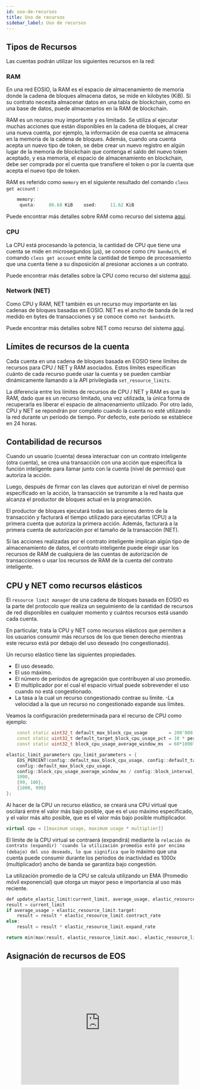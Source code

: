 ```yaml
---
id: uso-de-recursos
title: Uso de recursos
sidebar_label: Uso de recursos
---
```


## Tipos de Recursos

Las cuentas podrán utilizar los siguientes recursos en la red:

### RAM

En una red EOSIO, la RAM es el espacio de almacenamiento de memoria donde la cadena de bloques almacena datos, se mide en kilobytes (KiB). Si su contrato necesita almacenar datos en una tabla de blockchain, como en una base de datos, puede almacenarlos en la RAM de blockchain.

RAM es un recurso muy importante y es limitado. Se utiliza al ejecutar muchas acciones que están disponibles en la cadena de bloques, al crear una nueva cuenta, por ejemplo, la información de esa cuenta se almacena en la memoria de la cadena de bloques. Además, cuando una cuenta acepta un nuevo tipo de token, se debe crear un nuevo registro en algún lugar de la memoria de blockchain que contenga el saldo del nuevo token aceptado, y esa memoria, el espacio de almacenamiento en blockchain, debe ser comprada por el cuenta que transfiere el token o por la cuenta que acepta el nuevo tipo de token.

RAM es referido como `memory` en el siguiente resultado del comando `cleos get account` :

```c++
    memory: 
     quota:     86.68 KiB    used:     11.62 KiB  
```

Puede encontrar más detalles sobre RAM como recurso del sistema [aquí](https://developers.eos.io/manuals/eosio.contracts/latest/key-concepts/ram ).

### CPU

La CPU está procesando la potencia, la cantidad de CPU que tiene una cuenta se mide en microsegundos (μs), se conoce como `CPU bandwith`, el comando `cleos get account` emite la cantidad de tiempo de procesamiento que una cuenta tiene a su disposición al presionar acciones a un contrato.

Puede encontrar más detalles sobre la CPU como recurso del sistema [aquí](https://developers.eos.io/manuals/eosio.contracts/latest/key-concepts/cpu).

### Network (NET)
Como CPU y RAM, NET también es un recurso muy importante en las cadenas de bloques basadas en EOSIO. NET es el ancho de banda de la red medido en bytes de transacciones y se conoce como `net bandwidth`.

Puede encontrar más detalles sobre NET como recurso del sistema [aquí](https://developers.eos.io/manuals/eosio.contracts/latest/key-concepts/net).

## Límites de recursos de la cuenta

Cada cuenta en una cadena de bloques basada en EOSIO tiene límites de recursos para CPU / NET y RAM asociados. Estos límites especifican cuánto de cada recurso puede usar la cuenta y se pueden cambiar dinámicamente llamando a la API privilegiada `set_resource_limits`.

La diferencia entre los límites de recursos de CPU / NET y RAM es que la RAM, dado que es un recurso limitado, una vez utilizada, la única forma de recuperarla es liberar el espacio de almacenamiento utilizado. Por otro lado, CPU y NET se repondrán por completo cuando la cuenta no esté utilizando la red durante un período de tiempo. Por defecto, este período se establece en 24 horas.


## Contabilidad de recursos
Cuando un usuario (cuenta) desea interactuar con un contrato inteligente (otra cuenta), se crea una transacción con una acción que especifica la función inteligente para llamar junto con la cuenta (nivel de permiso) que autoriza la acción.

Luego, después de firmar con las claves que autorizan el nivel de permiso especificado en la acción, la transacción se transmite a la red hasta que alcanza el productor de bloques actual en la programación.

El productor de bloques ejecutará todas las acciones dentro de la transacción y facturará el tiempo utilizado para ejecutarlas (CPU) a la primera cuenta que autoriza la primera acción. Además, facturará a la primera cuenta de autorización por el tamaño de la transacción (NET).

Si las acciones realizadas por el contrato inteligente implican algún tipo de almacenamiento de datos, el contrato inteligente puede elegir usar los recursos de RAM de cualquiera de las cuentas de autorización de transacciones o usar los recursos de RAM de la cuenta del contrato inteligente.

## CPU y NET como recursos elásticos
El `resource limit manager` de una cadena de bloques basada en EOSIO es la parte del protocolo que realiza un seguimiento de la cantidad de recursos de red disponibles en cualquier momento y cuántos recursos está usando cada cuenta.

En particular, trata la CPU y NET como recursos elásticos que permiten a los usuarios consumir más recursos de los que tienen derecho mientras este recurso está por debajo del uso deseado (no congestionado).

Un recurso elástico tiene las siguientes propiedades.

- El uso deseado.
- El uso máximo.
- El número de períodos de agregación que contribuyen al uso promedio.
- El multiplicador por el cual el espacio virtual puede sobrevender el uso cuando no está congestionado.
- La tasa a la cual un recurso congestionado contrae su límite.
-La velocidad a la que un recurso no congestionado expande sus límites.


Veamos la configuración predeterminada para el recurso de CPU como ejemplo:

```c++
    const static uint32_t default_max_block_cpu_usage        = 200'000; /// max block cpu usage in microseconds
    const static uint32_t default_target_block_cpu_usage_pct = 10 * percent_1;
    const static uint32_t block_cpu_usage_average_window_ms  = 60*1000l; 
```

```c++
elastic_limit_parameters cpu_limit_parameters = {
    EOS_PERCENT(config::default_max_block_cpu_usage, config::default_target_block_cpu_usage_pct), //10% of 200ms
    config::default_max_block_cpu_usage,                                                          //200ms
    config::block_cpu_usage_average_window_ms / config::block_interval_ms,                        //60s (120 blocks)
    1000,                                                                                         //x1000 multiplier
    {99, 100},                                                                                    //contract ratio 0.99 
    {1000, 999}                                                                                   //expand ratio 1.001
};
```

Al hacer de la CPU un recurso elástico, se creará una CPU virtual que oscilará entre el valor más bajo posible, que es el uso máximo especificado, y el valor más alto posible, que es el valor más bajo posible multiplicador.

```c++
virtual cpu = [[maximum usage, maximum usage * multiplier]]
```

El límite de la CPU virtual se contraerá (expandirá) mediante la `relación de contrato (expandir) 'cuando la utilización promedio esté por encima (debajo) del uso deseado, lo que significa que` lo máximo que una cuenta puede consumir durante los períodos de inactividad es 1000x (multiplicador) ancho de banda se garantiza bajo congestión.

La utilización promedio de la CPU se calcula utilizando un EMA (Promedio móvil exponencial) que otorga un mayor peso e importancia al uso más reciente.


```c++
def update_elastic_limit(current_limit, average_usage, elastic_resource_limit) {
result = current_limit
if average_usage > elastic_resource_limit.target:
    result = result * elastic_resource_limit.contract_rate
else:
    result = result * elastic_resource_limit.expand_rate

return min(max(result, elastic_resource_limit.max), elastic_resource_limit.max * elastic_resource_limit.max_multiplier)
```

## Asignación de recursos de EOS

<figure class="video_container">
  <iframe width="100%" height="315" src="https://www.youtube.com/embed/N6CTRdx6NVE" frameborder="0" allowfullscreen="true"> </iframe>
</figure>